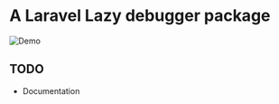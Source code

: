 # A Laravel Lazy debugger package

![Demo](http://labs.jordane.net/img/demo-l5-lazy-debug.gif)

## TODO

- Documentation
